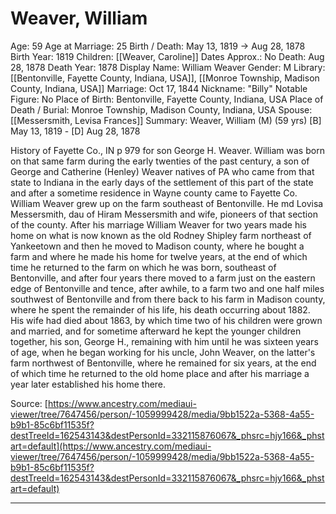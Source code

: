 # Weaver, William

Age: 59
Age at Marriage: 25
Birth / Death: May 13, 1819 → Aug 28, 1878
Birth Year: 1819
Children: [[Weaver, Caroline]]
Dates Approx.: No
Death: Aug 28, 1878
Death Year: 1878
Display Name: William Weaver
Gender: M
Library: [[Bentonville, Fayette County, Indiana, USA]], [[Monroe Township, Madison County, Indiana, USA]]
Marriage: Oct 17, 1844
Nickname: "Billy"
Notable Figure: No
Place of Birth: Bentonville, Fayette County, Indiana, USA
Place of Death / Burial: Monroe Township, Madison County, Indiana, USA
Spouse: [[Messersmith, Levisa Frances]]
Summary: Weaver, William (M) (59 yrs)
[B] May 13, 1819 - [D] Aug 28, 1878

History of Fayette Co., IN p 979 for son George H. Weaver. William was born on that same farm during the early twenties of the past century, a son of George and Catherine (Henley) Weaver natives of PA who came from that state to Indiana in the early days of the settlement of this part of the state and after a sometime residence in Wayne county came to Fayette Co. William Weaver grew up on the farm southeast of Bentonville. He md Lovisa Messersmith, dau of Hiram Messersmith and wife, pioneers of that section of the county. After his marriage William Weaver for two years made his home on what is now known as the old Rodney Shipley farm northeast of Yankeetown and then he moved to Madison county, where he bought a farm and where he made his home for twelve years, at the end of which time he returned to the farm on which he was born, southeast of Bentonville, and after four years there moved to a farm just on the eastern edge of Bentonville and tence, after awhile, to a farm two and one half miles southwest of Bentonville and from there back to his farm in Madison county, where he spent the remainder of his life, his death occurring about 1882. His wife had died about 1863, by which time two of his children were grown and married, and for sometime afterward he kept the younger children together, his son, George H., remaining with him until he was sixteen years of age, when he began working for his uncle, John Weaver, on the latter's farm northwest of Bentonville, where he remained for six years, at the end of which time he returned to the old home place and after his marriage a year later established his home there.

Source: [https://www.ancestry.com/mediaui-viewer/tree/7647456/person/-1059999428/media/9bb1522a-5368-4a55-b9b1-85c6bf11535f?destTreeId=162543143&destPersonId=332115876067&_phsrc=hjy166&_phstart=default](https://www.ancestry.com/mediaui-viewer/tree/7647456/person/-1059999428/media/9bb1522a-5368-4a55-b9b1-85c6bf11535f?destTreeId=162543143&destPersonId=332115876067&_phsrc=hjy166&_phstart=default)

---